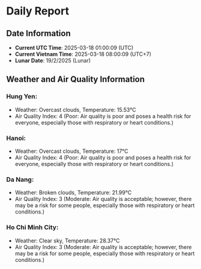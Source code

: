 # Daily Report
## Date Information
- **Current UTC Time**: 2025-03-18 01:00:09 (UTC)
- **Current Vietnam Time**: 2025-03-18 08:00:09 (UTC+7)
- **Lunar Date**: 19/2/2025 (Lunar)

## Weather and Air Quality Information

### Hung Yen:
- Weather: Overcast clouds, Temperature: 15.53°C
- Air Quality Index: 4 (Poor: Air quality is poor and poses a health risk for everyone, especially those with respiratory or heart conditions.)

### Hanoi:
- Weather: Overcast clouds, Temperature: 17°C
- Air Quality Index: 4 (Poor: Air quality is poor and poses a health risk for everyone, especially those with respiratory or heart conditions.)

### Da Nang:
- Weather: Broken clouds, Temperature: 21.99°C
- Air Quality Index: 3 (Moderate: Air quality is acceptable; however, there may be a risk for some people, especially those with respiratory or heart conditions.)

### Ho Chi Minh City:
- Weather: Clear sky, Temperature: 28.37°C
- Air Quality Index: 3 (Moderate: Air quality is acceptable; however, there may be a risk for some people, especially those with respiratory or heart conditions.)
